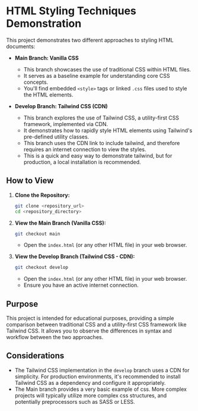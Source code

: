 # HTML Styling Techniques Demonstration

This project demonstrates two different approaches to styling HTML documents:

- **Main Branch: Vanilla CSS**

  - This branch showcases the use of traditional CSS within HTML files.
  - It serves as a baseline example for understanding core CSS concepts.
  - You'll find embedded `<style>` tags or linked `.css` files used to style the HTML elements.

- **Develop Branch: Tailwind CSS (CDN)**
  - This branch explores the use of Tailwind CSS, a utility-first CSS framework, implemented via CDN.
  - It demonstrates how to rapidly style HTML elements using Tailwind's pre-defined utility classes.
  - This branch uses the CDN link to include tailwind, and therefore requires an internet connection to view the styles.
  - This is a quick and easy way to demonstrate tailwind, but for production, a local installation is recommended.

## How to View

1.  **Clone the Repository:**

    ```bash
    git clone <repository_url>
    cd <repository_directory>
    ```

2.  **View the Main Branch (Vanilla CSS):**

    ```bash
    git checkout main
    ```

    - Open the `index.html` (or any other HTML file) in your web browser.

3.  **View the Develop Branch (Tailwind CSS - CDN):**
    ```bash
    git checkout develop
    ```
    - Open the `index.html` (or any other HTML file) in your web browser.
    - Ensure you have an active internet connection.

## Purpose

This project is intended for educational purposes, providing a simple comparison between traditional CSS and a utility-first CSS framework like Tailwind CSS. It allows you to observe the differences in syntax and workflow between the two approaches.

## Considerations

- The Tailwind CSS implementation in the `develop` branch uses a CDN for simplicity. For production environments, it's recommended to install Tailwind CSS as a dependency and configure it appropriately.
- The Main branch provides a very basic example of css. More complex projects will typically utilize more complex css structures, and potentially preprocessors such as SASS or LESS.
